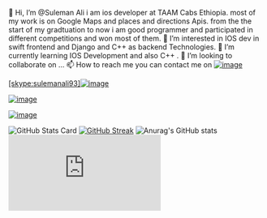 👋 Hi, I’m @Suleman Ali i am ios developer at TAAM Cabs Ethiopia. most of my work is on Google Maps and places and directions Apis. from the the start of my gradtuation to now i am good programmer and participated in different competitions and won most of them.
👀 I’m interested in IOS dev in swift frontend and Django and C++ as backend Technologies.
🌱 I’m currently learning IOS Development and also C++ .
💞️ I’m looking to collaborate on ...
📫 How to reach me you can contact me on 
<a href="mailto:Suleman.ali303@gmail.com">![image](https://img.shields.io/badge/Gmail-D14836?style=for-the-badge&logo=gmail&logoColor=white)</a>

<a href="https://join.skype.com/invite/TQ1W9Bd38wkG">[skype:sulemanali93]![image](https://img.shields.io/badge/Skype-00AFF0?style=for-the-badge&logo=skype&logoColor=white)</a>

<a href="mailto:Sulemanali511@hotmail.com">![image](https://img.shields.io/badge/Microsoft_Outlook-0078D4?style=for-the-badge&logo=microsoft-outlook&logoColor=white)</a>

<a href="https://api.whatsapp.com/send?phone=15551234567&text=Hello Suleman Ali I Need Your Service">![image](https://img.shields.io/badge/WhatsApp-25D366?style=for-the-badge&logo=whatsapp&logoColor=white)</a>


![GitHub Stats Card](https://github-readme-stats.vercel.app/api?username=Sulemanali511)
[![GitHub Streak](https://github-readme-streak-stats.herokuapp.com?user=sulemanalibuiltin&date_format=M%20j%5B%2C%20Y%5D)](https://git.io/streak-stats)
![Anurag's GitHub stats](https://github-readme-stats.vercel.app/api?username=sulemanalibuiltin&show_icons=true&theme=radical)
![GitHub Skyline](https://github.com/Sulemanali511/Sulemanali511/blob/main/Sulemanali511-2020.stl)
